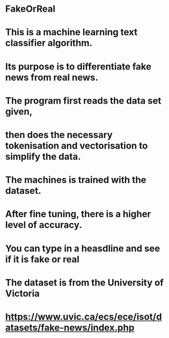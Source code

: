 # FakeOrReal
# This is a machine learning text classifier algorithm.
# Its purpose is to differentiate fake news from real news.
# The program first reads the data set given,
# then does the necessary tokenisation and vectorisation to simplify the data.
# The machines is trained with the dataset.
# After fine tuning, there is a higher level of accuracy.
# You can type in a heasdline and see if it is fake or real
# The dataset is from the University of Victoria
# https://www.uvic.ca/ecs/ece/isot/datasets/fake-news/index.php
